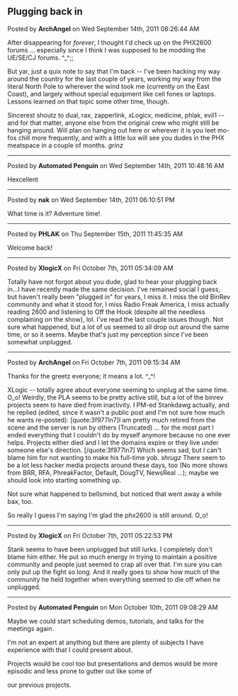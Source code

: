 ## Plugging back in
Posted by **ArchAngel** on Wed September 14th, 2011 08:26:44 AM

After disappearing for *forever*, I thought I'd check up on the PHX2600 forums ... especially since I think I was supposed to be modding the UE/SE/CJ forums. ^_^;; 

But yar, just a quix note to say that I'm back -- I've been hacking my way around the country for the last couple of years, working my way from the literal North Pole to wherever the wind took me (currently on the East Coast), and largely without special equipment like cell fones or laptops. Lessons learned on that topic some other time, though.

Sincerest shoutz to dual, rax, zapperlink, xLogicx, medicine, phlak, evil1 -- and for that matter, anyone else from the original crew who might still be hanging around. Will plan on hanging out here or wherever it is you leet mo-fos chill more frequently, and with a little lux will see you dudes in the PHX meatspace in a couple of months. *grinz*

--------------------------------------------------------------------------------

Posted by **Automated Penguin** on Wed September 14th, 2011 10:48:16 AM

Hexcellent

--------------------------------------------------------------------------------

Posted by **nak** on Wed September 14th, 2011 06:10:51 PM

What time is it? Adventure time!

--------------------------------------------------------------------------------

Posted by **PHLAK** on Thu September 15th, 2011 11:45:35 AM

Welcome back!

--------------------------------------------------------------------------------

Posted by **XlogicX** on Fri October 7th, 2011 05:34:09 AM

Totally have not forgot about you dude, glad to hear your plugging back in...I have recently made the same decision. I've remained social I guess, but haven't really been "plugged in" for years, I miss it. I miss the old BinRev community and what it stood for, I miss Radio Freak America, I miss actually reading 2600 and listening to Off the Hook (despite all the needless complaining on the show), lol. I've read the last couple issues though. Not sure what happened, but a lot of us seemed to all drop out around the same time, or so it seems. Maybe that's just my perception since I've been somewhat unplugged.

--------------------------------------------------------------------------------

Posted by **ArchAngel** on Fri October 7th, 2011 09:15:34 AM

Thanks for the greetz everyone; it means a lot. ^_^!

XLogic -- totally agree about everyone seeming to unplug at the same time. O_o! Weirdly, the PLA seems to be pretty active still, but a lot of the binrev projects seem to have died from inactivity. I PM-ed Stankdawg actually, and he replied (edited, since it wasn't a public post and I'm not sure how much he wants re-posted):
[quote:3f977ln7]I am pretty much retired from the scene and the server is run by others (Truncated) ... for the most part I ended everything that I couldn't do by myself anymore because no one ever helps. Projects either died and I let the domains expire or they live under someone else's direction.
[/quote:3f977ln7]
Which seems sad, but I can't blame him for not wanting to make his full-time yob. *shrugz* There seem to be a lot less hacker media projects around these days, too (No more shows from BRR, RFA, PhreakFactor, Default, DougTV, NewsReal ...); maybe we should look into starting something up.

Not sure what happened to bellsmind, but noticed that went away a while bax, too. 

So really I guess I'm saying I'm glad the phx2600 is still around. O_o!

--------------------------------------------------------------------------------

Posted by **XlogicX** on Fri October 7th, 2011 05:22:53 PM

Stank seems to have been unplugged but still lurks. I completely don't blame him either. He put so much energy in trying to maintain a positive community and people just seemed to crap all over that. I'm sure you can only put up the fight so long. And it really goes to show how much of the community he held together when everything seemed to die off when he unplugged.

--------------------------------------------------------------------------------

Posted by **Automated Penguin** on Mon October 10th, 2011 09:08:29 AM

Maybe we could start scheduling demos, tutorials, and talks for the meetings again.

I'm not an expert at anything but there are plenty of subjects I have experience with that I could present about.

Projects would be cool too but presentations and demos would be more episodic and less prone to gutter out like some of 

our previous projects.
